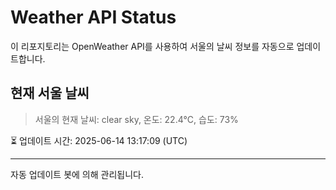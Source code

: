 
# Weather API Status

이 리포지토리는 OpenWeather API를 사용하여 서울의 날씨 정보를 자동으로 업데이트합니다.

## 현재 서울 날씨
> 서울의 현재 날씨: clear sky, 온도: 22.4°C, 습도: 73%

⏳ 업데이트 시간: 2025-06-14 13:17:09 (UTC)

---
자동 업데이트 봇에 의해 관리됩니다.
